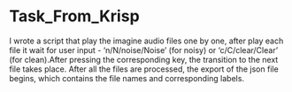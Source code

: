 # Task_From_Krisp
I wrote a script that play the imagine audio files one by one, after play each file it wait for user input - ‘n/N/noise/Noise’ (for noisy) or ‘c/C/clear/Clear’ (for clean).After pressing the corresponding key, the transition to the next file takes place. After all the files are processed, the export of the json file begins, which contains the file names and corresponding labels.
